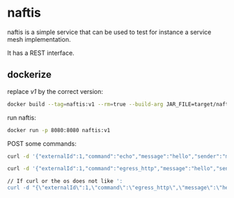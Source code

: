 # naftis

naftis is a simple service that can be used to test for instance a service mesh implementation.

It has a REST interface.

## dockerize
replace _v1_ by the correct version:

````sh
docker build --tag=naftis:v1 --rm=true --build-arg JAR_FILE=target/naftis-0.0.1-SNAPSHOT.jar . 
````

run naftis:

````sh
docker run -p 8080:8080 naftis:v1
````

POST some commands:

````sh
curl -d '{"externalId":1,"command":"echo","message":"hello","sender":"me"}' -H "Accept: application/json" -H "Content-Type: application/json" -X POST http://localhost:8080/rest/commands

curl -d '{"externalId":1,"command":"egress_http","message":"hello","sender":"me"}' -H "Accept: application/json" -H "Content-Type: application/json" -X POST http://localhost:8080/rest/commands

// If curl or the os does not like ':
curl -d "{\"externalId\":1,\"command\":\"egress_http\",\"message\":\"hello\",\"sender\":\"me\"}" -H "Accept: application/json" -H "Content-Type: application/json" -X POST http://localhost:8080/rest/commands

````
